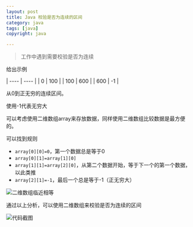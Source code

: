 ```yaml
---
layout: post
title: Java 校验是否为连续的区间
category: java
tags: [java]
copyright: java

---
```


> 工作中遇到需要校验是否为连续

给出示例

|  ----  | ----  |
| 0  | 100 |
| 100  | 600 |
| 600  | -1 |

从0到正无穷的连续区间。

使用-1代表无穷大

可以考虑使用二维数组array来存放数据，同样使用二维数组比较数据是最方便的。

可以找到规则

 - `array[0][0]=0`，第一个数据总是等于0
 - `array[0][1]=array[1][0]`
 - `array[1][1]=array[2][0]`，从第二个数据开始，等于下一个的第一个数据，以此类推
 - `array[2][1]=-1`，最后一个总是等于-1（正无穷大）

![二维数组临近相等][1]

通过以上分析，可以使用二维数组来校验是否为连续的区间

![代码截图][2] 


  [1]: https://images.niaobulashi.com/typecho/uploads/2020/09/1047437796.png
  [2]: https://images.niaobulashi.com/typecho/uploads/2020/12/1173788277.png



